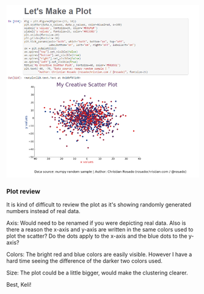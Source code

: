 ![Screenshot of cor215 graph](cor215_screenshot.png)

### Plot review
It is kind of difficult to review the plot as it's showing randomly generated numbers instead of real data. 

Axis: Would need to be renamed if you were depicting real data. Also is there a reason the x-axis and y-axis are written in the same colors used to plot the scatter? Do the dots apply to the x-axis and the blue dots to the y-axis?

Colors: The bright red and blue colors are easily visible. However I have a hard time seeing the difference of the darker two colors used.

Size: The plot could be a little bigger, would make the clustering clearer.

Best,
Keli!
